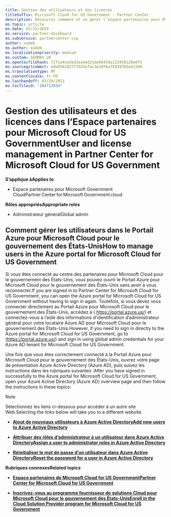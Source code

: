```yaml
---
title: Gestion des utilisateurs et des licences
titleSuffix: Microsoft Cloud for US Government - Partner Center
description: Découvrez comment et où gérer l’espace partenaires pour Microsoft Cloud pour les partenaires, les clients et les licences du gouvernement des États-Unis, ainsi que les réinitialisations de mot de passe.
ms.topic: article
ms.date: 03/15/2019
ms.service: partner-dashboard
ms.subservice: partnercenter-csp
author: sodeb
ms.author: sodeb
ms.localizationpriority: medium
ms.custom: SEOMAY.20
ms.openlocfilehash: f2f1a4ce2ed1ea4ed21de68454a123458120edfd
ms.sourcegitcommit: e8e8362d2777d25efac3e1076af5939765ed13d0
ms.translationtype: MT
ms.contentlocale: fr-FR
ms.lasthandoff: 03/20/2021
ms.locfileid: "104712934"
---
```

# <a name="user-and-license-management-in-partner-center-for-microsoft-cloud-for-us-government"></a><span data-ttu-id="bb882-103">Gestion des utilisateurs et des licences dans l’Espace partenaires pour Microsoft Cloud for US Government</span><span class="sxs-lookup"><span data-stu-id="bb882-103">User and license management in Partner Center for Microsoft Cloud for US Government</span></span>

<span data-ttu-id="bb882-104">**S’applique à**</span><span class="sxs-lookup"><span data-stu-id="bb882-104">**Applies to**</span></span>

- <span data-ttu-id="bb882-105">Espace partenaires pour Microsoft Government Cloud</span><span class="sxs-lookup"><span data-stu-id="bb882-105">Partner Center for Microsoft Government cloud</span></span>

<span data-ttu-id="bb882-106">**Rôles appropriés**</span><span class="sxs-lookup"><span data-stu-id="bb882-106">**Appropriate roles**</span></span>

- <span data-ttu-id="bb882-107">Administrateur général</span><span class="sxs-lookup"><span data-stu-id="bb882-107">Global admin</span></span>

## <a name="how-to-manage-users-in-the-azure-portal-for-microsoft-cloud-for-us-government"></a><span data-ttu-id="bb882-108">Comment gérer les utilisateurs dans le Portail Azure pour Microsoft Cloud pour le gouvernement des États-Unis</span><span class="sxs-lookup"><span data-stu-id="bb882-108">How to manage users in the Azure portal for Microsoft Cloud for US Government</span></span>

<span data-ttu-id="bb882-109">Si vous êtes connecté au centre des partenaires pour Microsoft Cloud pour le gouvernement des États-Unis, vous pouvez ouvrir le Portail Azure pour Microsoft Cloud pour le gouvernement des États-Unis sans avoir à vous reconnecter.</span><span class="sxs-lookup"><span data-stu-id="bb882-109">If you are signed in to Partner Center for Microsoft Cloud for US Government, you can open the Azure portal for Microsoft Cloud for US Government without having to sign in again.</span></span> <span data-ttu-id="bb882-110">Toutefois, si vous devez vous connecter directement au Portail Azure pour Microsoft Cloud pour le gouvernement des États-Unis, accédez à ( https://portal.azure.us/) et connectez-vous à l’aide des informations d’identification d’administrateur général pour votre locataire Azure AD pour Microsoft Cloud pour le gouvernement des États-Unis.</span><span class="sxs-lookup"><span data-stu-id="bb882-110">However, if you need to sign in directly to the Azure portal for Microsoft Cloud for US Government, go to (https://portal.azure.us/) and sign in using global admin credentials for your Azure AD tenant for Microsoft Cloud for US Government.</span></span>

<span data-ttu-id="bb882-111">Une fois que vous êtes correctement connecté à la Portail Azure pour Microsoft Cloud pour le gouvernement des États-Unis, ouvrez votre page de présentation Azure Active Directory (Azure AD), puis suivez les instructions dans les rubriques suivantes :</span><span class="sxs-lookup"><span data-stu-id="bb882-111">After you have signed in successfully to the Azure portal for Microsoft Cloud for US Government, open your Azure Active Directory (Azure AD) overview page and then follow the instructions in these topics:</span></span>

> [!NOTE]  
> <span data-ttu-id="bb882-112">Sélectionnez les liens ci-dessous pour accéder à un autre site Web.</span><span class="sxs-lookup"><span data-stu-id="bb882-112">Selecting the links below will take you to a different website.</span></span> 

-  [<span data-ttu-id="bb882-113">**Ajout de nouveaux utilisateurs à Azure Active Directory**</span><span class="sxs-lookup"><span data-stu-id="bb882-113">**Add new users to Azure Active Directory**</span></span>](/azure/active-directory/active-directory-users-create-azure-portal)

-  [<span data-ttu-id="bb882-114">**Attribuer des rôles d’administrateur à un utilisateur dans Azure Active Directory**</span><span class="sxs-lookup"><span data-stu-id="bb882-114">**Assign a user to administrator roles in Azure Active Directory**</span></span>](/azure/active-directory/active-directory-users-assign-role-azure-portal)

-  [<span data-ttu-id="bb882-115">**Réinitialiser le mot de passe d’un utilisateur dans Azure Active Directory**</span><span class="sxs-lookup"><span data-stu-id="bb882-115">**Reset the password for a user in Azure Active Directory**</span></span>](/azure/active-directory/active-directory-users-reset-password-azure-portal)

<span data-ttu-id="bb882-116">**Rubriques connexes**</span><span class="sxs-lookup"><span data-stu-id="bb882-116">**Related topics**</span></span>

-  [<span data-ttu-id="bb882-117">**Espace partenaires de Microsoft Cloud for US Government**</span><span class="sxs-lookup"><span data-stu-id="bb882-117">**Partner Center for Microsoft Cloud for US Government**</span></span>](partner-center-for-microsoft-us-govt-cloud.md)

-  [<span data-ttu-id="bb882-118">**Inscrivez-vous au programme fournisseur de solutions Cloud pour Microsoft Cloud pour le gouvernement des États-Unis**</span><span class="sxs-lookup"><span data-stu-id="bb882-118">**Enroll in the Cloud Solution Provider program for Microsoft Cloud for US Government**</span></span>](enroll-in-csp-for-microsoft-us-govt-cloud.md)